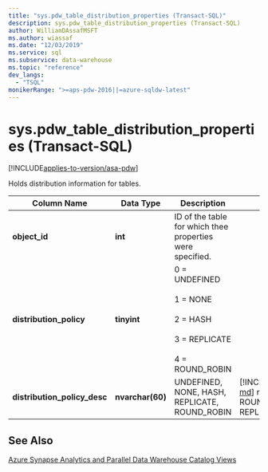 ```yaml
---
title: "sys.pdw_table_distribution_properties (Transact-SQL)"
description: sys.pdw_table_distribution_properties (Transact-SQL)
author: WilliamDAssafMSFT
ms.author: wiassaf
ms.date: "12/03/2019"
ms.service: sql
ms.subservice: data-warehouse
ms.topic: "reference"
dev_langs:
  - "TSQL"
monikerRange: ">=aps-pdw-2016||=azure-sqldw-latest"
---
```

# sys.pdw_table_distribution_properties (Transact-SQL)
[!INCLUDE[applies-to-version/asa-pdw](../../includes/applies-to-version/asa-pdw.md)]

  Holds distribution information for tables.  
  
|Column Name|Data Type|Description|Range|  
|-----------------|---------------|-----------------|-----------|  
|**object_id**|**int**|ID of the table for which thee properties were specified.||  
|**distribution_policy**|**tinyint**|0 = UNDEFINED<br /><br /> 1 = NONE<br /><br /> 2 = HASH<br /><br /> 3 = REPLICATE<br /><br /> 4 = ROUND_ROBIN||  
|**distribution_policy_desc**|**nvarchar(60)**|UNDEFINED, NONE, HASH, REPLICATE, ROUND_ROBIN|[!INCLUDE[ssazuresynapse-md](../../includes/ssazuresynapse-md.md)] returns either HASH, ROUND_ROBIN or REPLICATE.|  
  
## See Also  
 [Azure Synapse Analytics and Parallel Data Warehouse Catalog Views](../../relational-databases/system-catalog-views/sql-data-warehouse-and-parallel-data-warehouse-catalog-views.md)  
  
  
